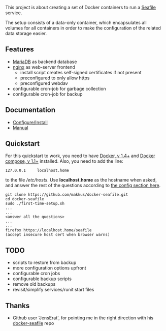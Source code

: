 This project is about creating a set of Docker containers to run a [Seafile](http://seafile.com/en/home/) service.

The setup consists of a data-only container, which encapsulates all volumes for all containers in order to make the configuration of the related data storage easier. 

## Features

 - [MariaDB](https://mariadb.org/) as backend database
 - [nginx](http://nginx.org) as web-server frontend
   - install script creates self-signed certificates if not present
   - preconfigured to only allow https
   - preconfigured webdav
 - configurable cron-job for garbage collection
 - configurable cron-job for backup

## Documentation

 - [Configure/Install](https://github.com/makkus/docker-seafile/blob/master/Install.md)
 - [Manual](https://github.com/makkus/docker-seafile/blob/master/Manual.md)

## Quickstart

For this quickstart to work, you need to have [Docker, v 1.4+](https://docs.docker.com/installation/) and [Docker compose, v 1.1+](http://docs.docker.com/compose/install/) installed. Also, you need to add the line:

    127.0.0.1     localhost.home
   
to the file */etc/hosts*. Use **localhost.home** as the hostname when asked, and answer the rest of the questions according to [the config section here](https://github.com/makkus/docker-seafile/blob/master/Install.md#first-run).

    git clone https://github.com/makkus/docker-seafile.git
    cd docker-seafile
    sudo ./first-time-setup.sh
    ...
    ...
    <answer all the questions>
    ...
    ...
    firefox https://localhost.home/seafile
    (accept insecure host cert when browser warns)

## TODO

 - scripts to restore from backup
 - more configuration options upfront
 - configurable cron jobs
 - configurable backup scripts
 - remove old backups
 - revisit/simplify services/runit start files

## Thanks

 - Github user 'JensErat', for pointing me in the right direction with his [docker-seafile](https://github.com/JensErat/docker-seafile) repo
